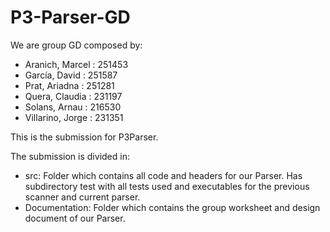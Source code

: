# P3-Parser-GD

We are group GD composed by:
  - Aranich, Marcel   : 251453
  - García, David     : 251587
  - Prat, Ariadna     : 251281
  - Quera, Claudia    : 231197
  - Solans, Arnau     : 216530
  - Villarino, Jorge  : 231351
    
This is the submission for P3Parser.

The submission is divided in:
  - src: Folder which contains all code and headers for our Parser. Has subdirectory test with all tests used and executables for the previous scanner and current parser.
  - Documentation: Folder which contains the group worksheet and design document of our Parser.
